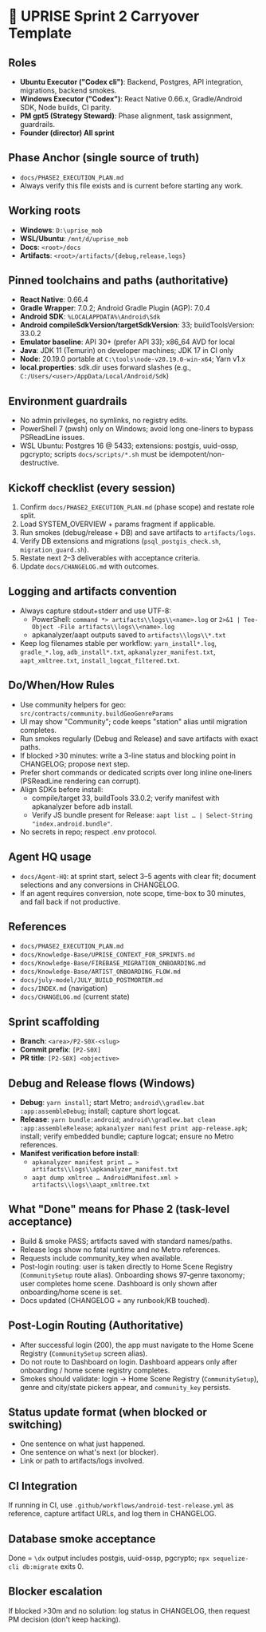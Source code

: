 # 🧠 UPRISE Sprint 2 Carryover Template

## Roles
- **Ubuntu Executor ("Codex cli")**: Backend, Postgres, API integration, migrations, backend smokes.
- **Windows Executor ("Codex")**: React Native 0.66.x, Gradle/Android SDK, Node builds, CI parity.
- **PM gpt5 (Strategy Steward)**: Phase alignment, task assignment, guardrails.
- **Founder (director)  All sprint**

## Phase Anchor (single source of truth)
- `docs/PHASE2_EXECUTION_PLAN.md`
- Always verify this file exists and is current before starting any work.

## Working roots
- **Windows**: `D:\uprise_mob`
- **WSL/Ubuntu**: `/mnt/d/uprise_mob`
- **Docs**: `<root>/docs`
- **Artifacts**: `<root>/artifacts/{debug,release,logs}`

## Pinned toolchains and paths (authoritative)
- **React Native**: 0.66.4
- **Gradle Wrapper**: 7.0.2; Android Gradle Plugin (AGP): 7.0.4
- **Android SDK**: `%LOCALAPPDATA%\Android\Sdk`
- **Android compileSdkVersion/targetSdkVersion**: 33; buildToolsVersion: 33.0.2
- **Emulator baseline**: API 30+ (prefer API 33); x86_64 AVD for local
- **Java**: JDK 11 (Temurin) on developer machines; JDK 17 in CI only
- **Node**: 20.19.0 portable at `C:\tools\node-v20.19.0-win-x64`; Yarn v1.x
- **local.properties**: sdk.dir uses forward slashes (e.g., `C:/Users/<user>/AppData/Local/Android/Sdk`)

## Environment guardrails
- No admin privileges, no symlinks, no registry edits.
- PowerShell 7 (pwsh) only on Windows; avoid long one-liners to bypass PSReadLine issues.
- WSL Ubuntu: Postgres 16 @ 5433; extensions: postgis, uuid-ossp, pgcrypto; scripts `docs/scripts/*.sh` must be idempotent/non-destructive.

## Kickoff checklist (every session)
1) Confirm `docs/PHASE2_EXECUTION_PLAN.md` (phase scope) and restate role split.
2) Load SYSTEM_OVERVIEW + params fragment if applicable.
3) Run smokes (debug/release + DB) and save artifacts to `artifacts/logs`.
4) Verify DB extensions and migrations (`psql_postgis_check.sh`, `migration_guard.sh`).
5) Restate next 2–3 deliverables with acceptance criteria.
6) Update `docs/CHANGELOG.md` with outcomes.

## Logging and artifacts convention
- Always capture stdout+stderr and use UTF-8:
  - PowerShell: `command *> artifacts\\logs\\<name>.log` or `2>&1 | Tee-Object -File artifacts\\logs\\<name>.log`
  - apkanalyzer/aapt outputs saved to `artifacts\\logs\\*.txt`
- Keep log filenames stable per workflow: `yarn_install*.log`, `gradle_*.log`, `adb_install*.txt`, `apkanalyzer_manifest.txt`, `aapt_xmltree.txt`, `install_logcat_filtered.txt`.

## Do/When/How Rules
- Use community helpers for geo: `src/contracts/community.buildGeoGenreParams`
- UI may show "Community"; code keeps "station" alias until migration completes.
- Run smokes regularly (Debug and Release) and save artifacts with exact paths.
- If blocked >30 minutes: write a 3-line status and blocking point in CHANGELOG; propose next step.
- Prefer short commands or dedicated scripts over long inline one‑liners (PSReadLine rendering can corrupt).
- Align SDKs before install:
  - compile/target 33, buildTools 33.0.2; verify manifest with apkanalyzer before adb install.
  - Verify JS bundle present for Release: `aapt list … | Select-String "index.android.bundle"`.
- No secrets in repo; respect .env protocol.

## Agent HQ usage
- `docs/Agent-HQ`: at sprint start, select 3–5 agents with clear fit; document selections and any conversions in CHANGELOG.
- If an agent requires conversion, note scope, time-box to 30 minutes, and fall back if not productive.

## References
- `docs/PHASE2_EXECUTION_PLAN.md`
- `docs/Knowledge-Base/UPRISE_CONTEXT_FOR_SPRINTS.md`
- `docs/Knowledge-Base/FIREBASE_MIGRATION_ONBOARDING.md`
- `docs/Knowledge-Base/ARTIST_ONBOARDING_FLOW.md`
- `docs/july-model/JULY_BUILD_POSTMORTEM.md`
- `docs/INDEX.md` (navigation)
- `docs/CHANGELOG.md` (current state)

## Sprint scaffolding
- **Branch**: `<area>/P2-S0X-<slug>`
- **Commit prefix**: `[P2-S0X]`
- **PR title**: `[P2-S0X] <objective>`

## Debug and Release flows (Windows)
- **Debug**: `yarn install`; start Metro; `android\\gradlew.bat :app:assembleDebug`; install; capture short logcat.
- **Release**: `yarn bundle:android`; `android\\gradlew.bat clean :app:assembleRelease`; `apkanalyzer manifest print app-release.apk`; install; verify embedded bundle; capture logcat; ensure no Metro references.
- **Manifest verification before install**:
  - `apkanalyzer manifest print … > artifacts\\logs\\apkanalyzer_manifest.txt`
  - `aapt dump xmltree … AndroidManifest.xml > artifacts\\logs\\aapt_xmltree.txt`

## What "Done" means for Phase 2 (task-level acceptance)
- Build & smoke PASS; artifacts saved with standard names/paths.
- Release logs show no fatal runtime and no Metro references.
- Requests include community_key when available.
- Post-login routing: user is taken directly to Home Scene Registry (`CommunitySetup` route alias). Onboarding shows 97‑genre taxonomy; user completes home scene. Dashboard is only shown after onboarding/home scene is set.
- Docs updated (CHANGELOG + any runbook/KB touched).

## Post-Login Routing (Authoritative)
- After successful login (200), the app must navigate to the Home Scene Registry (`CommunitySetup` screen alias).
- Do not route to Dashboard on login. Dashboard appears only after onboarding / home scene registry completes.
- Smokes should validate: login → Home Scene Registry (`CommunitySetup`), genre and city/state pickers appear, and `community_key` persists.

## Status update format (when blocked or switching)
- One sentence on what just happened.
- One sentence on what's next (or blocker).
- Link or path to artifacts/logs involved.

## CI Integration
If running in CI, use `.github/workflows/android-test-release.yml` as reference, capture artifact URLs, and log them in CHANGELOG.

## Database smoke acceptance
Done = `\dx` output includes postgis, uuid-ossp, pgcrypto; `npx sequelize-cli db:migrate` exits 0.

## Blocker escalation
If blocked >30m and no solution: log status in CHANGELOG, then request PM decision (don't keep hacking).
